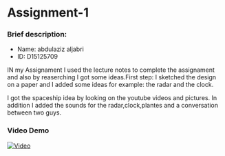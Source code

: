 # Assignment-1
### Brief description:

* Name: abdulaziz aljabri
* ID: D15125709

IN my Assignament I used the lecture notes to complete the assignament and also by reaserching I got some ideas.First step: I sketched the design on a paper and I added some ideas for example: the radar and the clock.

 I got the spaceship idea by looking on the youtube videos and pictures. In addition I added the sounds for the radar,clock,plantes and a conversation between two guys.

### Video Demo
 [![Video](https://user-images.githubusercontent.com/34353485/33881084-9f1f395a-df2b-11e7-8502-c095a0b387f1.png)](https://www.youtube.com/watch?v=ltMKeusqHxQ)
